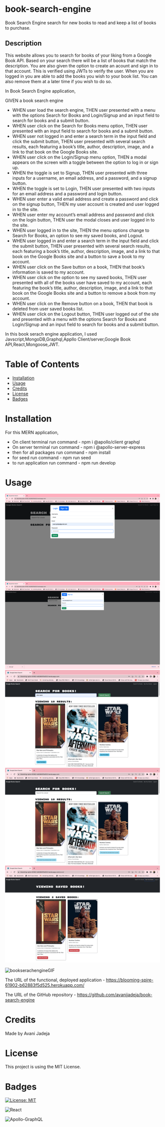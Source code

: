 # book-search-engine

Book Search Engine search for new books to read and keep a list of books to purchase.

## Description

This website allows you to search for books of your liking from a Google Book API. Based on your search there will be a list of books that match the description. You are also given the option to create an acount and sign in to that account. This is verified using JWTs to verify the user. When you are logged in you are able to add the books you wish to your book list. You can also remove them at a later time if you wish to do so.

In Book Search Engine application,

GIVEN a book search engine

- WHEN user load the search engine,
  THEN user presented with a menu with the options Search for Books and Login/Signup and an input field to search for books and a submit button.
- WHEN user click on the Search for Books menu option,
  THEN user presented with an input field to search for books and a submit button.
- WHEN user not logged in and enter a search term in the input field and click the submit button,
  THEN user presented with several search results, each featuring a book’s title, author, description, image, and a link to that book on the Google Books site.
- WHEN user click on the Login/Signup menu option,
  THEN a modal appears on the screen with a toggle between the option to log in or sign up.
- WHEN the toggle is set to Signup,
  THEN user presented with three inputs for a username, an email address, and a password, and a signup button.
- WHEN the toggle is set to Login,
  THEN user presented with two inputs for an email address and a password and login button.
- WHEN user enter a valid email address and create a password and click on the signup button,
  THEN my user account is created and user logged in to the site.
- WHEN user enter my account’s email address and password and click on the login button,
  THEN user the modal closes and user logged in to the site.
- WHEN user logged in to the site,
  THEN the menu options change to Search for Books, an option to see my saved books, and Logout.
- WHEN user logged in and enter a search term in the input field and click the submit button,
  THEN user presented with several search results, each featuring a book’s title, author, description, image, and a link to that book on the Google Books site and a button to save a book to my account.
- WHEN user click on the Save button on a book,
  THEN that book’s information is saved to my account.
- WHEN user click on the option to see my saved books,
  THEN user presented with all of the books user have saved to my account, each featuring the book’s title, author, description, image, and a link to that book on the Google Books site and a button to remove a book from my account.
- WHEN user click on the Remove button on a book,
  THEN that book is deleted from user saved books list.
- WHEN user click on the Logout button,
  THEN user logged out of the site and presented with a menu with the options Search for Books and Login/Signup and an input field to search for books and a submit button.

In this book serach engine application, I used Javscript,MongoDB,Graphql,Appllo Client/server,Google Book API,React,Mongoose,JWT.

# Table of Contents

- [Installation](#installation)
- [Usage](#usage)
- [Credits](#credits)
- [License](#license)
- [Badges](#badges)

# Installation

For this MERN application,

- On client terminal run command - npm i @apollo/client graphql
- On server terminal run command - npm i @apollo-server-express
- then for all packages run command - npm install
- for seed run command - npm run seed
- to run application run command - npm run develop

# Usage

![signUp](./client/src/assets/images/signup.png)
![login](./client/src/assets/images/login.png)
![bookSearch](./client/src/assets/images/serachBook.png)
![bookSave](./client/src/assets/images/bookSave.png)
![seeBook](./client/src/assets/images/seeYourBook.png)

![bookserachengineGIF](./client/src/assets/images/book-serach-engine.gif)

The URL of the functional, deployed application - https://blooming-spire-61902-b62883f5d525.herokuapp.com/

The URL of the GitHub repository - https://github.com/avanijadeja/book-search-engine

# Credits

Made by Avani Jadeja

# License

This project is using the MIT License.

# Badges

[![License: MIT](https://img.shields.io/badge/License-MIT-yellow.svg)](https://opensource.org/licenses/MIT)

![React](https://img.shields.io/badge/react-%2320232a.svg?style=for-the-badge&logo=react&logoColor=%2361DAFB)

![Apollo-GraphQL](https://img.shields.io/badge/-ApolloGraphQL-311C87?style=for-the-badge&logo=apollo-graphql)
